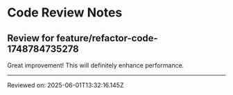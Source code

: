 # Code Review Notes

## Review for feature/refactor-code-1748784735278

Great improvement! This will definitely enhance performance.

---
Reviewed on: 2025-06-01T13:32:16.145Z